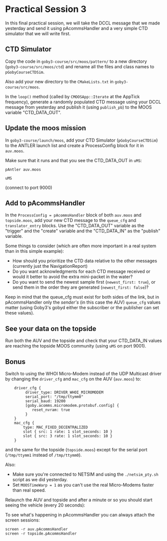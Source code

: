 # Practical Session 3

In this final practical session, we will take the 
DCCL message that we made yesterday and send it using pAcommsHandler and a very simple CTD simulator that we will write first.

## CTD Simulator

Copy the code in `goby3-course/src/moos/pattern/` to a new directory (`goby3-course/src/moos/ctd`) and rename all the files and class names to `pGobyCourseCTDSim`.

Also add your new directory to the `CMakeLists.txt` in `goby3-course/src/moos`.

In the `loop()` method (called by `CMOOSApp::Iterate` at the AppTick frequency), generate a randomly populated CTD message using your DCCL message from yesterday and publish it (using `publish_pb`) to the MOOS variable "CTD_DATA_OUT".

## Update the moos mission

In `goby3-course/launch/moos`, add your CTD Simulator (`pGobyCourseCTDSim`) to the ANTLER launch list and create a ProcessConfig block for it in `auv.moos`.

Make sure that it runs and that you see the CTD_DATA_OUT in `uMS`:

```
pAntler auv.moos
```

```
uMS
```
(connect to port 9000)

## Add to pAcommsHandler

In the `ProcessConfig = pAcommsHandler` block of both `auv.moos` and `topside.moos`, add your new CTD message to the `queue_cfg` and `translator_entry` blocks. Use the "CTD_DATA_OUT" variable as the "trigger" and the "create" variable and the "CTD_DATA_IN" as the "publish" variable.

Some things to consider (which are often more important in a real system than in this simple example):

- How should you prioritize the CTD data relative to the other messages (currently just the NavigationReport)
- Do you want acknowledgments for each CTD message received or would it better to avoid the extra mini-packet in the water?
- Do you want to send the newest sample first (`newest_first: true`), or send them in the order they are generated (`newest_first: false`)?

Keep in mind that the queue_cfg must exist for both sides of the link, but in pAcommsHandler only the *sender's* (in this case the AUV) `queue_cfg` values matter (using Goby3's gobyd either the subscriber or the publisher can set these values).

## See your data on the topside

Run both the AUV and the topside and check that your CTD_DATA_IN values are reaching the topside MOOS community (using `uMS` on port 9001).

## Bonus

Switch to using the WHOI Micro-Modem instead of the UDP Multicast driver by changing the `driver_cfg` and `mac_cfg` on the AUV (`auv.moos`) to:

```
    driver_cfg {
         driver_type: DRIVER_WHOI_MICROMODEM
         serial_port: "/tmp/ttymm0"
         serial_baud: 19200
         [goby.acomms.micromodem.protobuf.config] {
            reset_nvram: true
         }
    }
    mac_cfg {
        type: MAC_FIXED_DECENTRALIZED
        slot { src: 1 rate: 1 slot_seconds: 10 }
        slot { src: 3 rate: 1 slot_seconds: 10 }
    }
```

and the same for the topside (`topside.moos`) except for the serial port (`/tmp/ttymm1` instead of `/tmp/ttymm0`).

Also:

- Make sure you're connected to NETSIM and using the `./netsim_pty.sh` script as we did yesterday.
- Set `MOOSTimeWarp = 1` as you can't use the real Micro-Modems faster than real speed.

Relaunch the AUV and topside and after a minute or so you should start seeing the vehicle (every 20 seconds):

To see what's happening in pAcommsHandler you can always attach the screen sessions:

```
screen -r auv.pAcommsHandler
screen -r topside.pAcommsHandler
```
